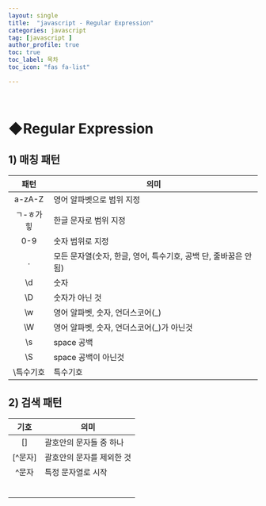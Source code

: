 ```yaml
---
layout: single
title:  "javascript - Regular Expression"
categories: javascript 
tag: [javascript ]
author_profile: true
toc: true
toc_label: 목차
toc_icon: "fas fa-list"

---
```


<br/>











# ◆Regular Expression



## 1) 매칭 패턴

|   패턴    | 의미                                                         |
| :-------: | ------------------------------------------------------------ |
|  a-zA-Z   | 영어 알파벳으로 범위 지정                                    |
| ㄱ-ㅎ가힣 | 한글 문자로 범위 지정                                        |
|    0-9    | 숫자 범위로 지정                                             |
|     .     | 모든 문자열(숫자, 한글, 영어, 특수기호, 공백 단, 줄바꿈은 안됨) |
|    \d     | 숫자                                                         |
|    \D     | 숫자가 아닌 것                                               |
|    \w     | 영어 알파벳, 숫자, 언더스코어(_)                             |
|    \W     | 영어 알파벳, 숫자, 언더스코어(_)가 아닌것                    |
|    \s     | space 공백                                                   |
|    \S     | space 공백이 아닌것                                          |
| \특수기호 | 특수기호                                                     |



## 2) 검색 패턴

|  기호   | 의미                      |
| :-----: | ------------------------- |
|   []    | 괄호안의 문자들 중 하나   |
| [^문자] | 괄호안의 문자를 제외한 것 |
|  ^문자  | 특정 문자열로 시작        |
|         |                           |
|         |                           |
|         |                           |
|         |                           |
|         |                           |
|         |                           |


